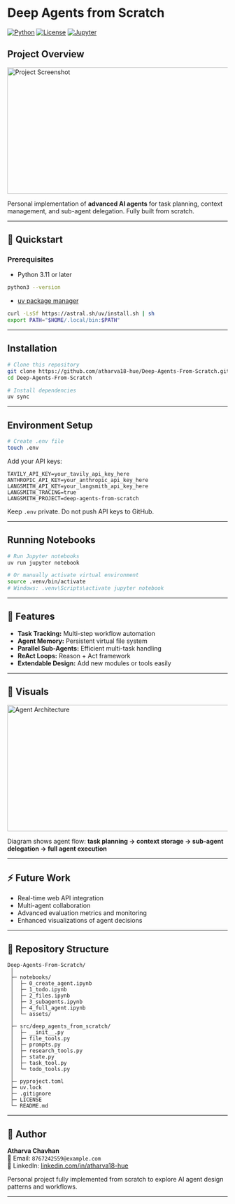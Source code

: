 #  Deep Agents from Scratch

 [![Python](https://img.shields.io/badge/Python-3.11-blue?logo=python&logoColor=white)]()
 [![License](https://img.shields.io/badge/License-MIT-green)]()
 [![Jupyter](https://img.shields.io/badge/Jupyter-Notebook-orange?logo=jupyter&logoColor=white)]()

 ## **Project Overview**
 
 <img width="720" height="289" alt="Project Screenshot" src="https://github.com/user-attachments/assets/90e5a7a3-7e88-4cbe-98f6-5b2581c94036" />

 Personal implementation of **advanced AI agents** for task planning, context management, and sub-agent delegation. Fully built from scratch.

---

 ## **🚀 Quickstart**

 ### **Prerequisites**
 - Python 3.11 or later
 ```bash
 python3 --version
 ```
 - [uv package manager](https://docs.astral.sh/uv/)
 ```bash
 curl -LsSf https://astral.sh/uv/install.sh | sh
 export PATH="$HOME/.local/bin:$PATH"
 ```

---

 ## **Installation**
 ```bash
 # Clone this repository
 git clone https://github.com/atharva18-hue/Deep-Agents-From-Scratch.git
 cd Deep-Agents-From-Scratch
 
 # Install dependencies
 uv sync
 ```

---

 ## **Environment Setup**
 ```bash
 # Create .env file
 touch .env
 ```
 Add your API keys:
 ```env
 TAVILY_API_KEY=your_tavily_api_key_here
 ANTHROPIC_API_KEY=your_anthropic_api_key_here
 LANGSMITH_API_KEY=your_langsmith_api_key_here
 LANGSMITH_TRACING=true
 LANGSMITH_PROJECT=deep-agents-from-scratch
 ```
  Keep `.env` private. Do not push API keys to GitHub.

---

 ## **Running Notebooks**
 ```bash
 # Run Jupyter notebooks
 uv run jupyter notebook
 
 # Or manually activate virtual environment
 source .venv/bin/activate
 # Windows: .venv\Scripts\activate jupyter notebook
```
 
---

 ## **🔧 Features**
 - **Task Tracking:** Multi-step workflow automation  
 - **Agent Memory:** Persistent virtual file system  
 - **Parallel Sub-Agents:** Efficient multi-task handling  
 - **ReAct Loops:** Reason + Act framework  
 - **Extendable Design:** Add new modules or tools easily  

---

 ## **🎨 Visuals**
 <img width="720" height="289" alt="Agent Architecture" src="https://github.com/user-attachments/assets/90e5a7a3-7e88-4cbe-98f6-5b2581c94036" />
 
 Diagram shows agent flow: **task planning → context storage → sub-agent delegation → full agent execution**

---

 ## **⚡ Future Work**
 - Real-time web API integration  
 - Multi-agent collaboration  
 - Advanced evaluation metrics and monitoring  
 - Enhanced visualizations of agent decisions  

---

 ## **📂 Repository Structure**
```
Deep-Agents-From-Scratch/
 │
 ├─ notebooks/               
 │  ├─ 0_create_agent.ipynb
 │  ├─ 1_todo.ipynb
 │  ├─ 2_files.ipynb
 │  ├─ 3_subagents.ipynb
 │  ├─ 4_full_agent.ipynb
 │  └─ assets/
 │
 ├─ src/deep_agents_from_scratch/  
 │  ├─ __init__.py
 │  ├─ file_tools.py
 │  ├─ prompts.py
 │  ├─ research_tools.py
 │  ├─ state.py
 │  ├─ task_tool.py
 │  └─ todo_tools.py
 │
 ├─ pyproject.toml
 ├─ uv.lock
 ├─ .gitignore
 ├─ LICENSE
 └─ README.md
 ```

---


 ## **📝 Author**
 **Atharva Chavhan**  
 📧 Email: `8767242559@example.com`  
 🔗 LinkedIn: [linkedin.com/in/atharva18-hue](https://www.linkedin.com/in/atharva18-hue)  
 
 Personal project fully implemented from scratch to explore AI agent design patterns and workflows.

 ------
